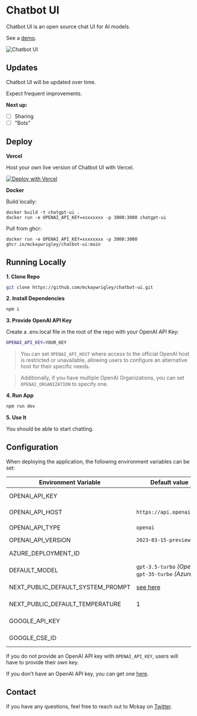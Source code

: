 # Chatbot UI

Chatbot UI is an open source chat UI for AI models.

See a [demo](https://twitter.com/mckaywrigley/status/1640380021423603713?s=46&t=AowqkodyK6B4JccSOxSPew).

![Chatbot UI](./public/screenshots/screenshot-0402023.jpg)

## Updates

Chatbot UI will be updated over time.

Expect frequent improvements.

**Next up:**

- [ ] Sharing
- [ ] "Bots"

## Deploy

**Vercel**

Host your own live version of Chatbot UI with Vercel.

[![Deploy with Vercel](https://vercel.com/button)](https://vercel.com/new/clone?repository-url=https%3A%2F%2Fgithub.com%2Fmckaywrigley%2Fchatbot-ui)

**Docker**

Build locally:

```shell
docker build -t chatgpt-ui .
docker run -e OPENAI_API_KEY=xxxxxxxx -p 3000:3000 chatgpt-ui
```

Pull from ghcr:

```
docker run -e OPENAI_API_KEY=xxxxxxxx -p 3000:3000 ghcr.io/mckaywrigley/chatbot-ui:main
```

## Running Locally

**1. Clone Repo**

```bash
git clone https://github.com/mckaywrigley/chatbot-ui.git
```

**2. Install Dependencies**

```bash
npm i
```

**3. Provide OpenAI API Key**

Create a .env.local file in the root of the repo with your OpenAI API Key:

```bash
OPENAI_API_KEY=YOUR_KEY
```

> You can set `OPENAI_API_HOST` where access to the official OpenAI host is restricted or unavailable, allowing users to configure an alternative host for their specific needs.

> Additionally, if you have multiple OpenAI Organizations, you can set `OPENAI_ORGANIZATION` to specify one.

**4. Run App**

```bash
npm run dev
```

**5. Use It**

You should be able to start chatting.

## Configuration

When deploying the application, the following environment variables can be set:

| Environment Variable              | Default value                  | Description                                                                                                                               |
| --------------------------------- | ------------------------------ | ----------------------------------------------------------------------------------------------------------------------------------------- |
| OPENAI_API_KEY                    |                                | The default API key used for authentication with OpenAI                                                                                   |
| OPENAI_API_HOST                   | `https://api.openai.com`       | The base url, for Azure use `https://<endpoint>.openai.azure.com`                                                                         |
| OPENAI_API_TYPE                   | `openai`                       | The API type, options are `openai` or `azure`                                                                                             |
| OPENAI_API_VERSION                | `2023-03-15-preview`           | Only applicable for Azure OpenAI                                                                                                          |
| AZURE_DEPLOYMENT_ID               |                                | Needed when Azure OpenAI, Ref [Azure OpenAI API](https://learn.microsoft.com/zh-cn/azure/cognitive-services/openai/reference#completions) |
| DEFAULT_MODEL                     | `gpt-3.5-turbo` _(OpenAI)_ `gpt-35-turbo` _(Azure)_ | The default model to use on new conversations                                                                        |
| NEXT_PUBLIC_DEFAULT_SYSTEM_PROMPT | [see here](utils/app/const.ts) | The default system prompt to use on new conversations                                                                                     |
| NEXT_PUBLIC_DEFAULT_TEMPERATURE   | 1                              | The default temperature to use on new conversations                                                                                       |
| GOOGLE_API_KEY                    |                                | See [Custom Search JSON API documentation][GCSE]                                                                                          |
| GOOGLE_CSE_ID                     |                                | See [Custom Search JSON API documentation][GCSE]                                                                                          |

If you do not provide an OpenAI API key with `OPENAI_API_KEY`, users will have to provide their own key.

If you don't have an OpenAI API key, you can get one [here](https://platform.openai.com/account/api-keys).

## Contact

If you have any questions, feel free to reach out to Mckay on [Twitter](https://twitter.com/mckaywrigley).

[GCSE]: https://developers.google.com/custom-search/v1/overview

